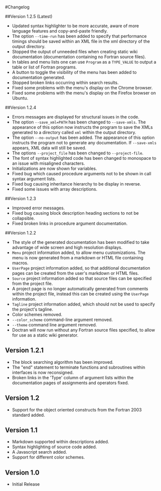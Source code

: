 #Changelog

##Version 1.2.5 (Latest)
 * Updated syntax highlighter to be more accurate, aware of more language features and copy-and-paste friendly.
 * The option `--time-run` has been added to specify that performance timings should be saved within an XML file in the xml directory of the output directory.
 * Stopped the output of unneeded files when creating static wiki documentation (documentation containing no Fortran source files).
 * In tables and menu lists one can use `Program` as a `TYPE_VALUE` to output a table or list of Fortran programs.
 * A button to toggle the visibility of the menu has been added to documentation generated.
 * Stopped broken links occurring within search results.
 * Fixed some problems with the menu's display on the Chrome browser.
 * Fixed some problems with the menu's display on the Firefox browser on Ubuntu.

##Version 1.2.4
 * Errors messages are displayed for structural issues in the code.
 * The option `--save_xml=PATH` has been changed to `--save-xmls`. The appearance of this option now instructs the program to save the XMLs generated to a directory called `xml` within the output directory.
 * The option `--no-output` has been added. The appearance of this option instructs the program not to generate any documentation. If `--save-xmls` appears, XML data will still be saved.
 * The options `--project_file` has been changed to `--project-file`.
 * The font of syntax highlighted code has been changed to monospace to an issue with misaligned characters.
 * Initializations are now shown for variables.
 * Fixed bug which caused procedure arguments not to be shown in call syntax argument lists.
 * Fixed bug causing inheritance hierarchy to be display in reverse.
 * Fixed some issues with array descriptions.

##Version 1.2.3
 * Improved error messages.
 * Fixed bug causing block description heading sections to not be collapsible.
 * Fixed broken links in procedure argument documentation.

##Version 1.2.2
 * The style of the generated documentation has been modified to take advantage of wide screen and high resolution displays.
 * `Menu` project information added, to allow menu customizations. The menu is now generated from a markdown or HTML file containing macros.
 * `UserPage` project information added, so that additional documentation pages can be created from the user's markdown or HTML files.
 * `Source` project information added so that source files can be specified from the project file.
 * A project page is no longer automatically generated from comments within the project file, instead this can be created using the `UserPage` information.
 * `Tagline` project information added, which should not be used to specify the project's tagline.
 * Color schemes removed.
 * `--color_scheme` command-line argument removed.
 * `--theme` command line argument removed.
 * Doctran will now run without any Fortran source files specified, to allow for use as a static wiki generator.

## Version 1.2.1
 * The block searching algorithm has been improved.
 * The "end" statement to terminate functions and subroutines within interfaces is now reconsigned.
 * Broken links in the 'Type' column of argument lists within the documentation pages of assignments and operators fixed.

## Version 1.2
 * Support for the object oriented constructs from the Fortran 2003 standard added.

## Version 1.1
 * Markdown supported within descriptions added.
 * Syntax highlighting of source code added.
 * A Javascript search added.
 * Support for different color schemes.

## Version 1.0
  * Initial Release 